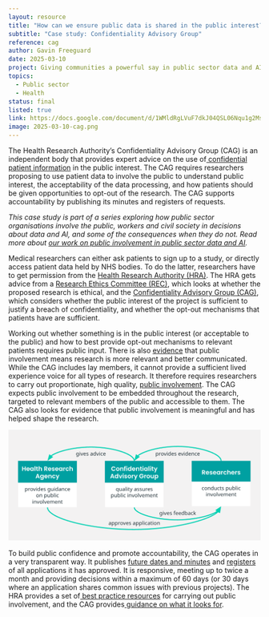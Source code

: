 ```yaml
---
layout: resource
title: "How can we ensure public data is shared in the public interest?"
subtitle: "Case study: Confidentiality Advisory Group"
reference: cag
author: Gavin Freeguard
date: 2025-03-10
project: Giving communities a powerful say in public sector data and AI projects
topics:
  - Public sector
  - Health
status: final
listed: true
link: https://docs.google.com/document/d/1WMldRgLVuF7dkJ04QSL06Nqu1g2MszDHRVNmbDhOAw4/edit?tab=t.0#heading=h.dcxbvpnykpu8
image: 2025-03-10-cag.png
---
```

The Health Research Authority’s Confidentiality Advisory Group (CAG) is an independent body that provides expert advice on the use of[ confidential patient information](https://www.hra.nhs.uk/about-us/committees-and-services/confidentiality-advisory-group/confidential-patient-information-and-regulations/#confidential) in the public interest. The CAG requires researchers proposing to use patient data to involve the public to understand public interest, the acceptability of the data processing, and how patients should be given opportunities to opt-out of the research. The CAG supports accountability by publishing its minutes and registers of requests.

_This case study is part of a series exploring how public sector organisations involve the public, workers and civil society in decisions about data and AI, and some of the consequences when they do not. Read more about [our work on public involvement in public sector data and AI](https://connectedbydata.org/topics/public-sector)._

<!--more-->

Medical researchers can either ask patients to sign up to a study, or directly access patient data held by NHS bodies. To do the latter, researchers have to get permission from the [Health Research Authority (HRA)](https://www.hra.nhs.uk/). The HRA gets advice from a [Research Ethics Committee (REC)](https://www.hra.nhs.uk/about-us/committees-and-services/res-and-recs/), which looks at whether the proposed research is ethical, and the [Confidentiality Advisory Group (CAG)](https://www.hra.nhs.uk/about-us/committees-and-services/confidentiality-advisory-group/), which considers whether the public interest of the project is sufficient to justify a breach of confidentiality, and whether the opt-out mechanisms that patients have are sufficient.

Working out whether something is in the public interest (or acceptable to the public) and how to best provide opt-out mechanisms to relevant patients requires public input. There is also [evidence](https://www.hra.nhs.uk/planning-and-improving-research/best-practice/public-involvement/impact-public-involvement-ethical-aspects-research/) that public involvement means research is more relevant and better communicated. While the CAG includes lay members, it cannot provide a sufficient lived experience voice for all types of research. It therefore requires researchers to carry out proportionate, high quality, [public involvement](https://www.hra.nhs.uk/about-us/committees-and-services/confidentiality-advisory-group/guidance-cag-applicants/public-involvement-cag-applicants/). The CAG expects public involvement to be embedded throughout the research, targeted to relevant members of the public and accessible to them. The CAG also looks for evidence that public involvement is meaningful and has helped shape the research.

![Graphic demonstrating how the CAG operates"](/assets/resources/2025-03-10-cag-graphic.png)

To build public confidence and promote accountability, the CAG operates in a very transparent way. It publishes [future dates and minutes](https://www.hra.nhs.uk/about-us/committees-and-services/confidentiality-advisory-group/cag-group-meetings-and-minutes/) and [registers](https://www.hra.nhs.uk/planning-and-improving-research/application-summaries/confidentiality-advisory-group-registers) of all applications it has approved. It is responsive, meeting up to twice a month and providing decisions within a maximum of 60 days (or 30 days where an application shares common issues with previous projects). The HRA provides a set of[ best practice resources](https://www.hra.nhs.uk/planning-and-improving-research/best-practice/public-involvement/resources/) for carrying out public involvement, and the CAG provides[ guidance on what it looks for](https://www.hra.nhs.uk/about-us/committees-and-services/confidentiality-advisory-group/guidance-cag-applicants/public-involvement-cag-applicants/).
